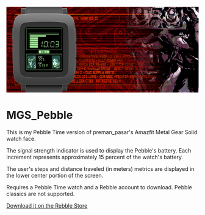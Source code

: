 ![](https://github.com/COZMIKDX/MGS_Pebble/blob/master/banner.png)

# MGS_Pebble
This is my Pebble Time version of preman_pasar's Amazfit Metal Gear Solid watch face.

The signal strength indicator is used to display the Pebble's battery. Each increment represents approximately 
15 percent of the watch's battery.

The user's steps and distance traveled (in meters) metrics are displayed in the lower center portion of the 
screen.

Requires a Pebble Time watch and a Rebble account to download. Pebble classics are not supported.

[Download it on the Rebble Store](http://apps.rebble.io/en_US/application/5f6e8a1c51c0ff9f8ecc2506?native=false&query=metal&section=watchfaces)
